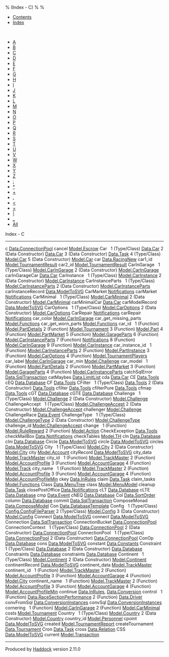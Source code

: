 % (Index - C)
% 
% 

-   [Contents](index.html)
-   [Index](doc-index.html)

 

-   [A](doc-index-A.html)
-   [B](doc-index-B.html)
-   [C](doc-index-C.html)
-   [D](doc-index-D.html)
-   [E](doc-index-E.html)
-   [F](doc-index-F.html)
-   [G](doc-index-G.html)
-   [H](doc-index-H.html)
-   [I](doc-index-I.html)
-   [J](doc-index-J.html)
-   [K](doc-index-K.html)
-   [L](doc-index-L.html)
-   [M](doc-index-M.html)
-   [N](doc-index-N.html)
-   [O](doc-index-O.html)
-   [P](doc-index-P.html)
-   [Q](doc-index-Q.html)
-   [R](doc-index-R.html)
-   [S](doc-index-S.html)
-   [T](doc-index-T.html)
-   [U](doc-index-U.html)
-   [V](doc-index-V.html)
-   [W](doc-index-W.html)
-   [X](doc-index-X.html)
-   [Y](doc-index-Y.html)
-   [Z](doc-index-Z.html)
-   [:](doc-index-58.html)
-   [\*](doc-index-42.html)
-   [+](doc-index-43.html)
-   [.](doc-index-46.html)
-   [\<](doc-index-60.html)
-   [=](doc-index-61.html)
-   [|](doc-index-124.html)
-   [\_](doc-index-95.html)
-   [All](doc-index-All.html)

Index - C

  -------------------------- --------------------------------------------------------------------------------------------------
  c                          [Data.ConnectionPool](Data-ConnectionPool.html#v:c)
  cancel                     [Model.Escrow](Model-Escrow.html#v:cancel)
  Car                         
  1 (Type/Class)             [Data.Car](Data-Car.html#t:Car)
  2 (Data Constructor)       [Data.Car](Data-Car.html#v:Car)
  3 (Data Constructor)       [Data.Task](Data-Task.html#v:Car)
  4 (Type/Class)             [Model.Car](Model-Car.html#t:Car)
  5 (Data Constructor)       [Model.Car](Model-Car.html#v:Car)
  car                        [Data.RacingNew](Data-RacingNew.html#v:car)
  car1\_id                   [Model.TournamentResult](Model-TournamentResult.html#v:car1_id)
  car2\_id                   [Model.TournamentResult](Model-TournamentResult.html#v:car2_id)
  CarInGarage                 
  1 (Type/Class)             [Model.CarInGarage](Model-CarInGarage.html#t:CarInGarage)
  2 (Data Constructor)       [Model.CarInGarage](Model-CarInGarage.html#v:CarInGarage)
  carInGarageCar             [Data.Car](Data-Car.html#v:carInGarageCar)
  CarInstance                 
  1 (Type/Class)             [Model.CarInstance](Model-CarInstance.html#t:CarInstance)
  2 (Data Constructor)       [Model.CarInstance](Model-CarInstance.html#v:CarInstance)
  CarInstanceParts            
  1 (Type/Class)             [Model.CarInstanceParts](Model-CarInstanceParts.html#t:CarInstanceParts)
  2 (Data Constructor)       [Model.CarInstanceParts](Model-CarInstanceParts.html#v:CarInstanceParts)
  carInstanceRecord          [Data.ModelToSVG](Data-ModelToSVG.html#v:carInstanceRecord)
  CarMarket                  [Notifications](Notifications.html#v:CarMarket)
  carMarket                  [Notifications](Notifications.html#v:carMarket)
  CarMinimal                  
  1 (Type/Class)             [Model.CarMinimal](Model-CarMinimal.html#t:CarMinimal)
  2 (Data Constructor)       [Model.CarMinimal](Model-CarMinimal.html#v:CarMinimal)
  carMinimalCar              [Data.Car](Data-Car.html#v:carMinimalCar)
  carModelRecord             [Data.ModelToSVG](Data-ModelToSVG.html#v:carModelRecord)
  CarOptions                  
  1 (Type/Class)             [Model.CarOptions](Model-CarOptions.html#t:CarOptions)
  2 (Data Constructor)       [Model.CarOptions](Model-CarOptions.html#v:CarOptions)
  CarRepair                  [Notifications](Notifications.html#v:CarRepair)
  carRepair                  [Notifications](Notifications.html#v:carRepair)
  car\_color                 [Model.CarInGarage](Model-CarInGarage.html#v:car_color)
  car\_get\_missing\_parts   [Model.Functions](Model-Functions.html#v:car_get_missing_parts)
  car\_get\_worn\_parts      [Model.Functions](Model-Functions.html#v:car_get_worn_parts)
  car\_id                     
  1 (Function)               [Model.PartDetails](Model-PartDetails.html#v:car_id)
  2 (Function)               [Model.Tournament](Model-Tournament.html#v:car_id)
  3 (Function)               [Model.Part](Model-Part.html#v:car_id)
  4 (Function)               [Model.PartMarket](Model-PartMarket.html#v:car_id)
  5 (Function)               [Model.GarageParts](Model-GarageParts.html#v:car_id)
  6 (Function)               [Model.CarInstanceParts](Model-CarInstanceParts.html#v:car_id)
  7 (Function)               [Notifications](Notifications.html#v:car_id)
  8 (Function)               [Model.CarInGarage](Model-CarInGarage.html#v:car_id)
  9 (Function)               [Model.CarInstance](Model-CarInstance.html#v:car_id)
  car\_instance\_id           
  1 (Function)               [Model.CarInstanceParts](Model-CarInstanceParts.html#v:car_instance_id)
  2 (Function)               [Model.PartInstance](Model-PartInstance.html#v:car_instance_id)
  3 (Function)               [Model.CarOptions](Model-CarOptions.html#v:car_instance_id)
  4 (Function)               [Model.TournamentPlayers](Model-TournamentPlayers.html#v:car_instance_id)
  car\_label                 [Model.CarInGarage](Model-CarInGarage.html#v:car_label)
  car\_min                   [Model.Challenge](Model-Challenge.html#v:car_min)
  car\_model                  
  1 (Function)               [Model.PartDetails](Model-PartDetails.html#v:car_model)
  2 (Function)               [Model.PartMarket](Model-PartMarket.html#v:car_model)
  3 (Function)               [Model.GarageParts](Model-GarageParts.html#v:car_model)
  4 (Function)               [Model.CarInstanceParts](Model-CarInstanceParts.html#v:car_model)
  catchSqlError              [Data.SqlTransaction](Data-SqlTransaction.html#v:catchSqlError)
  catMaybes                  [Data.LimitList](Data-LimitList.html#v:catMaybes)
  cda                        [Data.Car](Data-Car.html#v:cda)
  CE                         [Data.Tools](Data-Tools.html#v:CE)
  cEQ                        [Data.Database](Data-Database.html#v:cEQ)
  CF                         [Data.Tools](Data-Tools.html#v:CF)
  CFilter                     
  1 (Type/Class)             [Data.Tools](Data-Tools.html#t:CFilter)
  2 (Data Constructor)       [Data.Tools](Data-Tools.html#v:CFilter)
  cfilter                    [Data.Tools](Data-Tools.html#v:cfilter)
  cfilterPure                [Data.Tools](Data-Tools.html#v:cfilterPure)
  cfmap                      [Data.Tools](Data-Tools.html#v:cfmap)
  cGT                        [Data.Database](Data-Database.html#v:cGT)
  cGTE                       [Data.Database](Data-Database.html#v:cGTE)
  Challenge                   
  1 (Type/Class)             [Model.Challenge](Model-Challenge.html#t:Challenge)
  2 (Data Constructor)       [Model.Challenge](Model-Challenge.html#v:Challenge)
  ChallengeAccept             
  1 (Type/Class)             [Model.ChallengeAccept](Model-ChallengeAccept.html#t:ChallengeAccept)
  2 (Data Constructor)       [Model.ChallengeAccept](Model-ChallengeAccept.html#v:ChallengeAccept)
  challenger                 [Model.Challenge](Model-Challenge.html#v:challenger)
  ChallengeRace              [Data.Event](Data-Event.html#v:ChallengeRace)
  ChallengeType               
  1 (Type/Class)             [Model.ChallengeType](Model-ChallengeType.html#t:ChallengeType)
  2 (Data Constructor)       [Model.ChallengeType](Model-ChallengeType.html#v:ChallengeType)
  challenge\_id              [Model.ChallengeAccept](Model-ChallengeAccept.html#v:challenge_id)
  change                      
  1 (Function)               [Model.RuleReward](Model-RuleReward.html#v:change)
  2 (Function)               [Model.Action](Model-Action.html#v:change)
  CheckException             [Data.Tools](Data-Tools.html#t:CheckException)
  checkMailBox               [Data.Notifications](Data-Notifications.html#v:checkMailBox)
  checkTables                [Model.TH](Model-TH.html#v:checkTables)
  cIn                        [Data.Database](Data-Database.html#v:cIn)
  cIni                       [Data.Database](Data-Database.html#v:cIni)
  Circle                     [Data.ModelToSVG](Data-ModelToSVG.html#v:Circle)
  circle                     [Data.ModelToSVG](Data-ModelToSVG.html#v:circle)
  circles                    [Data.ModelToSVG](Data-ModelToSVG.html#v:circles)
  City                        
  1 (Type/Class)             [Model.City](Model-City.html#t:City)
  2 (Data Constructor)       [Model.City](Model-City.html#v:City)
  city                       [Model.Account](Model-Account.html#v:city)
  cityRecord                 [Data.ModelToSVG](Data-ModelToSVG.html#v:cityRecord)
  city\_data                 [Model.TrackMaster](Model-TrackMaster.html#v:city_data)
  city\_id                    
  1 (Function)               [Model.TrackMaster](Model-TrackMaster.html#v:city_id)
  2 (Function)               [Model.AccountProfile](Model-AccountProfile.html#v:city_id)
  3 (Function)               [Model.AccountGarage](Model-AccountGarage.html#v:city_id)
  4 (Function)               [Model.Track](Model-Track.html#v:city_id)
  city\_name                  
  1 (Function)               [Model.TrackMaster](Model-TrackMaster.html#v:city_name)
  2 (Function)               [Model.AccountProfile](Model-AccountProfile.html#v:city_name)
  3 (Function)               [Model.AccountGarage](Model-AccountGarage.html#v:city_name)
  4 (Function)               [Model.AccountProfileMin](Model-AccountProfileMin.html#v:city_name)
  ckey                       [Data.InRules](Data-InRules.html#v:ckey)
  claim                      [Data.Task](Data-Task.html#v:claim)
  claim\_tasks               [Model.Functions](Model-Functions.html#v:claim_tasks)
  Class                      [Data.MenuTree](Data-MenuTree.html#t:Class)
  class                      [Model.MenuModel](Model-MenuModel.html#v:class)
  cleanup                    [Data.Task](Data-Task.html#v:cleanup)
  closePostOffice            [Data.Notifications](Data-Notifications.html#v:closePostOffice)
  cLT                        [Data.Database](Data-Database.html#v:cLT)
  cLTE                       [Data.Database](Data-Database.html#v:cLTE)
  cmp                        [Data.Event](Data-Event.html#v:cmp)
  cNEQ                       [Data.Database](Data-Database.html#v:cNEQ)
  Col                        [Data.SortOrder](Data-SortOrder.html#v:Col)
  column                     [Data.Database](Data-Database.html#v:column)
  commit                     [Data.SqlTransaction](Data-SqlTransaction.html#v:commit)
  ComposeMonad               [Data.ComposeModel](Data-ComposeModel.html#t:ComposeMonad)
  Con                        [Data.DatabaseTemplate](Data-DatabaseTemplate.html#v:Con)
  Config                      
  1 (Type/Class)             [Config.ConfigFileParser](Config-ConfigFileParser.html#t:Config)
  2 (Type/Class)             [Model.Config](Model-Config.html#t:Config)
  3 (Data Constructor)       [Model.Config](Model-Config.html#v:Config)
  Connect                    [Data.ModelToSVG](Data-ModelToSVG.html#t:Connect)
  connect                    [Data.ModelToSVG](Data-ModelToSVG.html#v:connect)
  Connection                 [Data.SqlTransaction](Data-SqlTransaction.html#t:Connection)
  ConnectionBucket           [Data.ConnectionPool](Data-ConnectionPool.html#t:ConnectionBucket)
  ConnectionContext           
  1 (Type/Class)             [Data.ConnectionPool](Data-ConnectionPool.html#t:ConnectionContext)
  2 (Data Constructor)       [Data.ConnectionPool](Data-ConnectionPool.html#v:ConnectionContext)
  ConnectionPool              
  1 (Type/Class)             [Data.ConnectionPool](Data-ConnectionPool.html#t:ConnectionPool)
  2 (Data Constructor)       [Data.ConnectionPool](Data-ConnectionPool.html#v:ConnectionPool)
  ConOp                      [Data.Database](Data-Database.html#t:ConOp)
  cons                       [Data.ModelToSVG](Data-ModelToSVG.html#v:cons)
  constant                   [Data.Constants](Data-Constants.html#v:constant)
  Constraint                  
  1 (Type/Class)             [Data.Database](Data-Database.html#t:Constraint)
  2 (Data Constructor)       [Data.Database](Data-Database.html#v:Constraint)
  Constraints                [Data.Database](Data-Database.html#t:Constraints)
  constraints                [Data.Database](Data-Database.html#v:constraints)
  Continent                   
  1 (Type/Class)             [Model.Continent](Model-Continent.html#t:Continent)
  2 (Data Constructor)       [Model.Continent](Model-Continent.html#v:Continent)
  continentRecord            [Data.ModelToSVG](Data-ModelToSVG.html#v:continentRecord)
  continent\_data            [Model.TrackMaster](Model-TrackMaster.html#v:continent_data)
  continent\_id               
  1 (Function)               [Model.TrackMaster](Model-TrackMaster.html#v:continent_id)
  2 (Function)               [Model.AccountProfile](Model-AccountProfile.html#v:continent_id)
  3 (Function)               [Model.AccountGarage](Model-AccountGarage.html#v:continent_id)
  4 (Function)               [Model.City](Model-City.html#v:continent_id)
  continent\_name             
  1 (Function)               [Model.TrackMaster](Model-TrackMaster.html#v:continent_name)
  2 (Function)               [Model.AccountProfile](Model-AccountProfile.html#v:continent_name)
  3 (Function)               [Model.AccountGarage](Model-AccountGarage.html#v:continent_name)
  4 (Function)               [Model.AccountProfileMin](Model-AccountProfileMin.html#v:continent_name)
  continue                   [Data.InRules](Data-InRules.html#v:continue), [Data.Conversion](Data-Conversion.html#v:continue)
  control                     
  1 (Function)               [Data.RaceSectionPerformance](Data-RaceSectionPerformance.html#v:control)
  2 (Function)               [Data.Driver](Data-Driver.html#v:control)
  convFromSql                [Data.ConversionInstances](Data-ConversionInstances.html#v:convFromSql)
  convSql                    [Data.ConversionInstances](Data-ConversionInstances.html#v:convSql)
  cornering                   
  1 (Function)               [Model.CarInGarage](Model-CarInGarage.html#v:cornering)
  2 (Function)               [Model.CarMinimal](Model-CarMinimal.html#v:cornering)
  costs                      [Model.Tournament](Model-Tournament.html#v:costs)
  Country                     
  1 (Type/Class)             [Model.Country](Model-Country.html#t:Country)
  2 (Data Constructor)       [Model.Country](Model-Country.html#v:Country)
  country\_id                [Model.Personnel](Model-Personnel.html#v:country_id)
  cpoint                     [Data.ModelToSVG](Data-ModelToSVG.html#v:cpoint)
  created                    [Model.TournamentReport](Model-TournamentReport.html#v:created)
  createTournament           [Data.Tournament](Data-Tournament.html#v:createTournament)
  Cron                       [Data.Task](Data-Task.html#v:Cron)
  cross                      [Data.Relation](Data-Relation.html#v:cross)
  CSS                        [Data.ModelToSVG](Data-ModelToSVG.html#v:CSS)
  current                    [Model.Transaction](Model-Transaction.html#v:current)
  -------------------------- --------------------------------------------------------------------------------------------------

Produced by [Haddock](http://www.haskell.org/haddock/) version 2.11.0
